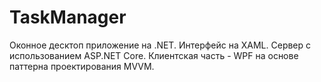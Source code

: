 # TaskManager
Оконное десктоп приложение на .NET. Интерфейс на XAML. Сервер с использованием ASP.NET Core. Клиентская часть - WPF на основе паттерна проектирования MVVM.
